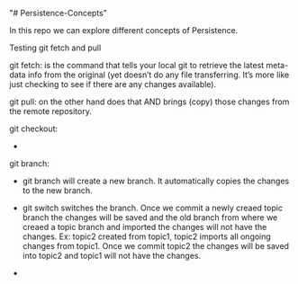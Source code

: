 "# Persistence-Concepts"

In this repo we can explore different concepts of Persistence.

Testing git fetch and pull

git fetch: is the command that tells your local git to retrieve the latest meta-data info from the original (yet doesn’t do any file transferring. It’s more like just checking to see if there are any changes available).

git pull: on the other hand does that AND brings (copy) those changes from the remote repository.

git checkout:

-

git branch:

- git branch <topic-branch> will create a new branch. It automatically copies the changes to the new branch.
- git switch switches the branch. Once we commit a newly creaed topic branch the changes will be saved and the old branch from where we creaed a topic branch and imported the changes will not have the changes.
  Ex: topic2 created from topic1, topic2 imports all ongoing changes from topic1. Once we commit topic2 the changes will be saved into topic2 and topic1 will not have the changes.

-
